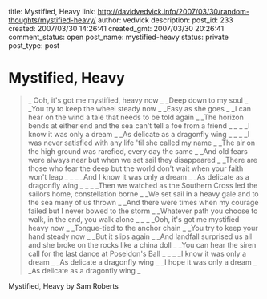 title: Mystified, Heavy
link: http://davidvedvick.info/2007/03/30/random-thoughts/mystified-heavy/
author: vedvick
description: 
post_id: 233
created: 2007/03/30 14:26:41
created_gmt: 2007/03/30 20:26:41
comment_status: open
post_name: mystified-heavy
status: private
post_type: post

# Mystified, Heavy

> _ Ooh, it's got me mystified, heavy now _ _Deep down to my soul _ _You try to keep the wheel steady now _ _Easy as she goes _ _I can hear on the wind a tale that needs to be told again _ _The horizon bends at either end and the sea can't tell a foe from a friend _ _ _ _I know it was only a dream _ _As delicate as a dragonfly wing _ _ _ _I was never satisfied with any life 'til she called my name _ _The air on the high ground was rarefied, every day the same _ _And old fears were always near but when we set sail they disappeared _ _There are those who fear the deep but the world don't wait when your faith won't leap _ _ _ _And I know it was only a dream _ _As delicate as a dragonfly wing _ _ _ _Then we watched as the Southern Cross led the sailors home, constellation borne _ _We set sail in a heavy gale and to the sea many of us thrown _ _And there were times when my courage failed but I never bowed to the storm _ _Whatever path you choose to walk, in the end, you walk alone _ _ _ _Ooh, it's got me mystified heavy now _ _Tongue-tied to the anchor chain _ _You try to keep your hand steady now _ _But it slips again _ _And landfall surprised us all and she broke on the rocks like a china doll _ _You can hear the siren call for the last dance at Poseidon's Ball _ _ _ _I know it was only a dream _ _As delicate a dragonfly wing _ _I hope it was only a dream _ _As delicate as a dragonfly wing _

Mystified, Heavy by Sam Roberts